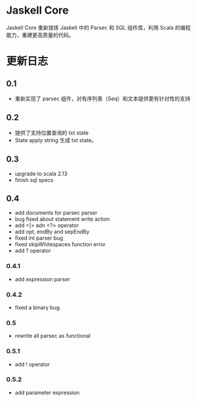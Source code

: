 # Jaskell Core

Jaskell Core 重新提炼 Jaskell 中的 Parsec 和 SQL 组件库，利用 Scala 
的编程能力，重建更高质量的代码。

# 更新日志

## 0.1

 - 重新实现了 parsec 组件，对有序列表（Seq）和文本提供更有针对性的支持
 
## 0.2

 - 提供了支持位置查询的 txt state
 - State apply string 生成 txt state。
 
## 0.3

 - upgrade to scala 2.13
 - finish sql specs

## 0.4
 
 - add documents for parsec parser
 - bug fixed about statement write action 
 - add <|> adn <?> operator
 - add opt, endBy and sepEndBy
 - fixed int parser bug
 - fixed skipWhitespaces function error
 - add ? operator
 
### 0.4.1

 - add expression parser

### 0.4.2
 
 - fixed a binary bug.
 
### 0.5

 - rewrite all parsec as functional

### 0.5.1
 
 - add ! operator
 
### 0.5.2

 - add parameter expression
 